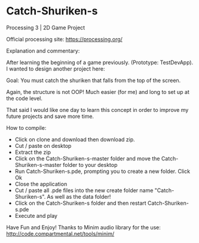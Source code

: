 # Catch-Shuriken-s
Processing 3 | 2D Game Project

Official processing site: https://processing.org/

Explanation and commentary: <br/>

After learning the beginning of a game previously. (Prototype: TestDevApp).
I wanted to design another project here:

Goal: You must catch the shuriken that falls from the top of the screen.

Again, the structure is not OOP!
Much easier (for me) and long to set up at the code level.

That said I would like one day to learn this concept in order to improve my future projects and save more time.

How to compile:
- Click on clone and download then download zip.
- Cut / paste on desktop
- Extract the zip
- Click on the Catch-Shuriken-s-master folder and move the Catch-Shuriken-s-master folder to your desktop
- Run Catch-Shuriken-s.pde, prompting you to create a new folder. Click Ok
- Close the application
- Cut / paste all .pde files into the new create folder name "Catch-Shuriken-s". As well as the data folder!
- Click on the Catch-Shuriken-s folder and then restart Catch-Shuriken-s.pde
- Execute and play

Have Fun and Enjoy!
Thanks to Minim audio library for the use: http://code.compartmental.net/tools/minim/

